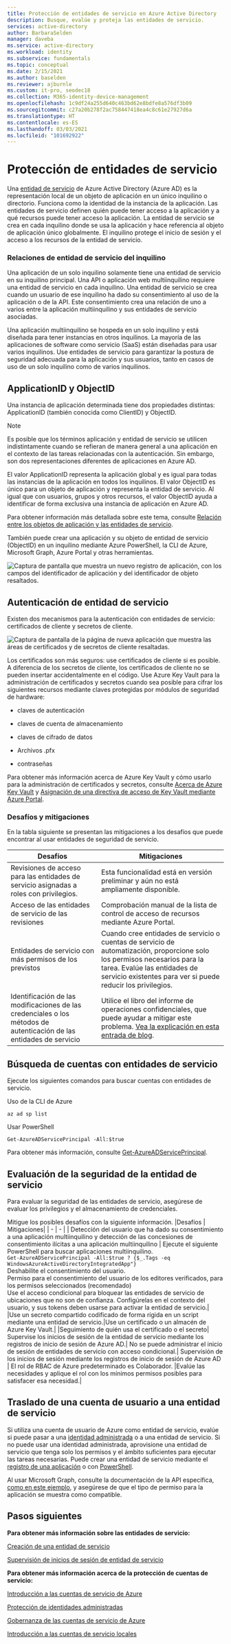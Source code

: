 ```yaml
---
title: Protección de entidades de servicio en Azure Active Directory
description: Busque, evalúe y proteja las entidades de servicio.
services: active-directory
author: BarbaraSelden
manager: daveba
ms.service: active-directory
ms.workload: identity
ms.subservice: fundamentals
ms.topic: conceptual
ms.date: 2/15/2021
ms.author: baselden
ms.reviewer: ajburnle
ms.custom: it-pro, seodec18
ms.collection: M365-identity-device-management
ms.openlocfilehash: 1c9df24a255d640c463bd62e8bdfe8a576df3b09
ms.sourcegitcommit: c27a20b278f2ac758447418ea4c8c61e27927d6a
ms.translationtype: HT
ms.contentlocale: es-ES
ms.lasthandoff: 03/03/2021
ms.locfileid: "101692922"
---
```

# <a name="securing-service-principals"></a>Protección de entidades de servicio

Una [entidad de servicio](https://docs.microsoft.com/azure/active-directory/develop/app-objects-and-service-principals) de Azure Active Directory (Azure AD) es la representación local de un objeto de aplicación en un único inquilino o directorio.  Funciona como la identidad de la instancia de la aplicación. Las entidades de servicio definen quién puede tener acceso a la aplicación y a qué recursos puede tener acceso la aplicación. La entidad de servicio se crea en cada inquilino donde se usa la aplicación y hace referencia al objeto de aplicación único globalmente. El inquilino protege el inicio de sesión y el acceso a los recursos de la entidad de servicio.  

### <a name="tenant-service-principal-relationships"></a>Relaciones de entidad de servicio del inquilino
Una aplicación de un solo inquilino solamente tiene una entidad de servicio en su inquilino principal. Una API o aplicación web multiinquilino requiere una entidad de servicio en cada inquilino. Una entidad de servicio se crea cuando un usuario de ese inquilino ha dado su consentimiento al uso de la aplicación o de la API. Este consentimiento crea una relación de uno a varios entre la aplicación multiinquilino y sus entidades de servicio asociadas.

Una aplicación multiinquilino se hospeda en un solo inquilino y está diseñada para tener instancias en otros inquilinos. La mayoría de las aplicaciones de software como servicio (SaaS) están diseñadas para usar varios inquilinos. Use entidades de servicio para garantizar la postura de seguridad adecuada para la aplicación y sus usuarios, tanto en casos de uso de un solo inquilino como de varios inquilinos.

## <a name="applicationid-and-objectid"></a>ApplicationID y ObjectID

Una instancia de aplicación determinada tiene dos propiedades distintas: ApplicationID (también conocida como ClientID) y ObjectID.

> [!NOTE] 
> Es posible que los términos aplicación y entidad de servicio se utilicen indistintamente cuando se refieran de manera general a una aplicación en el contexto de las tareas relacionadas con la autenticación. Sin embargo, son dos representaciones diferentes de aplicaciones en Azure AD.
 

El valor ApplicationID representa la aplicación global y es igual para todas las instancias de la aplicación en todos los inquilinos. El valor ObjectID es único para un objeto de aplicación y representa la entidad de servicio. Al igual que con usuarios, grupos y otros recursos, el valor ObjectID ayuda a identificar de forma exclusiva una instancia de aplicación en Azure AD.

Para obtener información más detallada sobre este tema, consulte [Relación entre los objetos de aplicación y las entidades de servicio](https://docs.microsoft.com/azure/active-directory/develop/app-objects-and-service-principals).

También puede crear una aplicación y su objeto de entidad de servicio (ObjectID) en un inquilino mediante Azure PowerShell, la CLI de Azure, Microsoft Graph, Azure Portal y otras herramientas. 

![Captura de pantalla que muestra un nuevo registro de aplicación, con los campos del identificador de aplicación y del identificador de objeto resaltados.](./media/securing-service-accounts/secure-principal-image-1.png)

## <a name="service-principal-authentication"></a>Autenticación de entidad de servicio

Existen dos mecanismos para la autenticación con entidades de servicio: certificados de cliente y secretos de cliente. 

![ Captura de pantalla de la página de nueva aplicación que muestra las áreas de certificados y de secretos de cliente resaltadas.](./media/securing-service-accounts/secure-principal-certificates.png)

Los certificados son más seguros: use certificados de cliente si es posible. A diferencia de los secretos de cliente, los certificados de cliente no se pueden insertar accidentalmente en el código. Use Azure Key Vault para la administración de certificados y secretos cuando sea posible para cifrar los siguientes recursos mediante claves protegidas por módulos de seguridad de hardware:

* claves de autenticación

* claves de cuenta de almacenamiento

* claves de cifrado de datos

* Archivos .pfx

* contraseñas 

Para obtener más información acerca de Azure Key Vault y cómo usarlo para la administración de certificados y secretos, consulte [Acerca de Azure Key Vault](https://docs.microsoft.com/azure/key-vault/general/overview) y [Asignación de una directiva de acceso de Key Vault mediante Azure Portal](https://docs.microsoft.com/azure/key-vault/general/assign-access-policy-portal). 

 ### <a name="challenges-and-mitigations"></a>Desafíos y mitigaciones
En la tabla siguiente se presentan las mitigaciones a los desafíos que puede encontrar al usar entidades de seguridad de servicio.


| Desafíos| Mitigaciones |
| - | - |
| Revisiones de acceso para las entidades de servicio asignadas a roles con privilegios.| Esta funcionalidad está en versión preliminar y aún no está ampliamente disponible. |
| Acceso de las entidades de servicio de las revisiones| Comprobación manual de la lista de control de acceso de recursos mediante Azure Portal. |
| Entidades de servicio con más permisos de los previstos| Cuando cree entidades de servicio o cuentas de servicio de automatización, proporcione solo los permisos necesarios para la tarea. Evalúe las entidades de servicio existentes para ver si puede reducir los privilegios. |
|Identificación de las modificaciones de las credenciales o los métodos de autenticación de las entidades de servicio |Utilice el libro del informe de operaciones confidenciales, que puede ayudar a mitigar este problema. [Vea la explicación en esta entrada de blog](https://techcommunity.microsoft.com/t5/azure-active-directory-identity/azure-ad-workbook-to-help-you-assess-solorigate-risk/ba-p/2010718).|

## <a name="find-accounts-using-service-principals"></a>Búsqueda de cuentas con entidades de servicio
Ejecute los siguientes comandos para buscar cuentas con entidades de servicio.

Uso de la CLI de Azure


`az ad sp list`

Usar PowerShell

`Get-AzureADServicePrincipal -All:$true` 


Para obtener más información, consulte [Get-AzureADServicePrincipal](https://docs.microsoft.com/powershell/module/azuread/get-azureadserviceprincipal?view=azureadps-2.0).

## <a name="assess-service-principal-security"></a>Evaluación de la seguridad de la entidad de servicio

Para evaluar la seguridad de las entidades de servicio, asegúrese de evaluar los privilegios y el almacenamiento de credenciales.

Mitigue los posibles desafíos con la siguiente información.
|Desafíos | Mitigaciones|
| - | - |
| Detección del usuario que ha dado su consentimiento a una aplicación multiinquilino y detección de las concesiones de consentimiento ilícitas a una aplicación multiinquilino | Ejecute el siguiente PowerShell para buscar aplicaciones multiinquilino.<br>`Get-AzureADServicePrincipal -All:$true ? {$_.Tags -eq WindowsAzureActiveDirectoryIntegratedApp"}`<br>Deshabilite el consentimiento del usuario. <br>Permiso para el consentimiento del usuario de los editores verificados, para los permisos seleccionados (recomendado) <br> Use el acceso condicional para bloquear las entidades de servicio de ubicaciones que no son de confianza. Configúrelas en el contexto del usuario, y sus tokens deben usarse para activar la entidad de servicio.|
|Use un secreto compartido codificado de forma rígida en un script mediante una entidad de servicio.|Use un certificado o un almacén de Azure Key Vault.|
|Seguimiento de quién usa el certificado o el secreto| Supervise los inicios de sesión de la entidad de servicio mediante los registros de inicio de sesión de Azure AD.|
No se puede administrar el inicio de sesión de entidades de servicio con acceso condicional.| Supervisión de los inicios de sesión mediante los registros de inicio de sesión de Azure AD
| El rol de RBAC de Azure predeterminado es Colaborador. |Evalúe las necesidades y aplique el rol con los mínimos permisos posibles para satisfacer esa necesidad.|

## <a name="move-from-a-user-account-to-a-service-principal"></a>Traslado de una cuenta de usuario a una entidad de servicio  
Si utiliza una cuenta de usuario de Azure como entidad de servicio, evalúe si puede pasar a una [identidad administrada](https://docs.microsoft.com/azure/app-service/overview-managed-identity?tabs=dotnet) o a una entidad de servicio. Si no puede usar una identidad administrada, aprovisione una entidad de servicio que tenga solo los permisos y el ámbito suficientes para ejecutar las tareas necesarias. Puede crear una entidad de servicio mediante el [registro de una aplicación](https://docs.microsoft.com/azure/active-directory/develop/howto-create-service-principal-portal) o con [PowerShell](https://docs.microsoft.com/azure/active-directory/develop/howto-authenticate-service-principal-powershell).

Al usar Microsoft Graph, consulte la documentación de la API específica, [como en este ejemplo](https://docs.microsoft.com/powershell/azure/create-azure-service-principal-azureps?view=azps-5.0.0), y asegúrese de que el tipo de permiso para la aplicación se muestra como compatible.

## <a name="next-steps"></a>Pasos siguientes

**Para obtener más información sobre las entidades de servicio:**

[Creación de una entidad de servicio](../develop/howto-create-service-principal-portal.md)

 [Supervisión de inicios de sesión de entidad de servicio](../reports-monitoring/concept-all-sign-ins#sign-ins-report.md)

**Para obtener más información acerca de la protección de cuentas de servicio:**

[Introducción a las cuentas de servicio de Azure](service-accounts-introduction-azure.md)

[Protección de identidades administradas](service-accounts-managed-identities.md)

[Gobernanza de las cuentas de servicio de Azure](service-accounts-governing-azure.md)

[Introducción a las cuentas de servicio locales](service-accounts-on-poremises.md)
